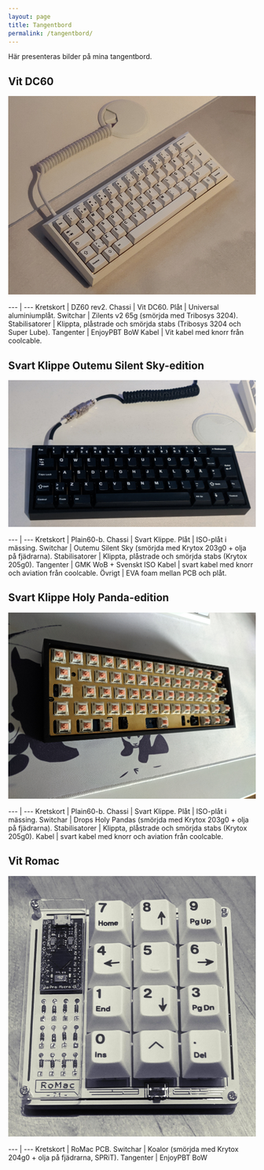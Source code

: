 ```yaml
---
layout: page
title: Tangentbord
permalink: /tangentbord/
---
```


Här presenteras bilder på mina tangentbord.


## Vit DC60

![](/images/dc60.jpg)


--- | ---
Kretskort | DZ60 rev2.
Chassi | Vit DC60.
Plåt | Universal aluminiumplåt.
Switchar | Zilents v2 65g (smörjda med Tribosys 3204).
Stabilisatorer | Klippta, plåstrade och smörjda stabs (Tribosys 3204 och Super Lube).
Tangenter | EnjoyPBT BoW
Kabel | Vit kabel med knorr från coolcable.


## Svart Klippe Outemu Silent Sky-edition

![](/images/klippeoutemu.jpg)


--- | ---
Kretskort | Plain60-b.
Chassi | Svart Klippe.
Plåt | ISO-plåt i mässing.
Switchar | Outemu Silent Sky (smörjda med Krytox 203g0 + olja på fjädrarna).
Stabilisatorer | Klippta, plåstrade och smörjda stabs (Krytox 205g0).
Tangenter | GMK WoB + Svenskt ISO
Kabel | svart kabel med knorr och aviation från coolcable.
Övrigt  | EVA foam mellan PCB och plåt.

## Svart Klippe Holy Panda-edition

![](/images/hp.jpg)


--- | ---
Kretskort | Plain60-b.
Chassi | Svart Klippe.
Plåt | ISO-plåt i mässing.
Switchar | Drops Holy Pandas (smörjda med Krytox 203g0 + olja på fjädrarna).
Stabilisatorer | Klippta, plåstrade och smörjda stabs (Krytox 205g0).
Kabel | svart kabel med knorr och aviation från coolcable.


## Vit Romac

![](/images/romac.jpg)


--- | ---
Kretskort | RoMac PCB.
Switchar | Koalor (smörjda med Krytox 204g0 + olja på fjädrarna, SPRiT).
Tangenter | EnjoyPBT BoW
